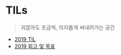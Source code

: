 # TILs

> 귀찮아도 조금씩, 의지롭게 써내려가는 공간

- [2019 TIL](https://github.com/indante/Other-things/tree/master/2019)
- [2019 회고 및 목표](https://github.com/indante/Other-things/blob/master/2019/remembrance.md)
